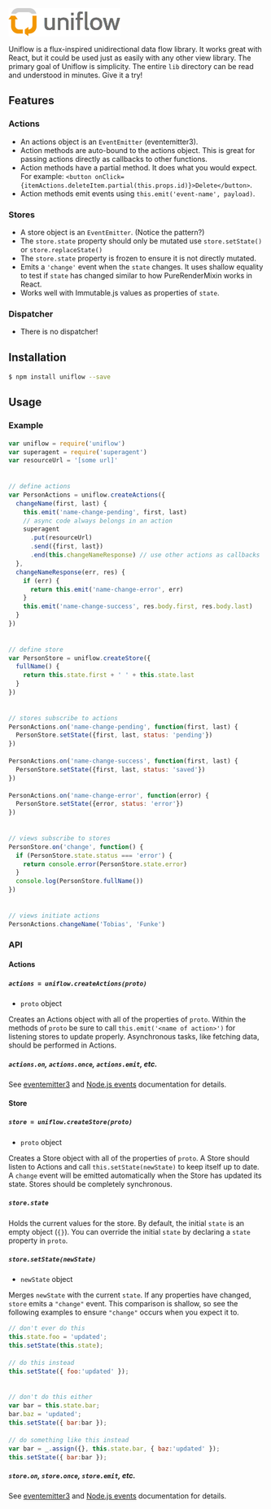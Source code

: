 ![Uniflow](logo.png)

Uniflow is a flux-inspired unidirectional data flow library. It works great with
React, but it could be used just as easily with any other view library. The
primary goal of Uniflow is simplicity. The entire `lib` directory can be
read and understood in minutes. Give it a try!

## Features

### Actions

- An actions object is an `EventEmitter` (eventemitter3).
- Action methods are auto-bound to the actions object. This is great for passing actions directly as callbacks to other functions.
- Action methods have a partial method. It does what you would expect. For example: `<button onClick={itemActions.deleteItem.partial(this.props.id)}>Delete</button>`.
- Action methods emit events using `this.emit('event-name', payload)`.

### Stores

- A store object is an `EventEmitter`. (Notice the pattern?)
- The `store.state` property should only be mutated use `store.setState()` or `store.replaceState()`
- The `store.state` property is frozen to ensure it is not directly mutated.
- Emits a `'change'` event when the `state` changes. It uses shallow equality to test if `state` has changed similar to how PureRenderMixin works in React.
- Works well with Immutable.js values as properties of `state`.

### Dispatcher

- There is no dispatcher!

## Installation

```bash
$ npm install uniflow --save
```

## Usage

### Example

```js
var uniflow = require('uniflow')
var superagent = require('superagent')
var resourceUrl = '[some url]'


// define actions
var PersonActions = uniflow.createActions({
  changeName(first, last) {
    this.emit('name-change-pending', first, last)
    // async code always belongs in an action
    superagent
      .put(resourceUrl)
      .send({first, last})
      .end(this.changeNameResponse) // use other actions as callbacks
  },
  changeNameResponse(err, res) {
    if (err) {
      return this.emit('name-change-error', err)
    }
    this.emit('name-change-success', res.body.first, res.body.last)
  }
})


// define store
var PersonStore = uniflow.createStore({
  fullName() {
    return this.state.first + ' ' + this.state.last
  }
})


// stores subscribe to actions
PersonActions.on('name-change-pending', function(first, last) {
  PersonStore.setState({first, last, status: 'pending'})
})

PersonActions.on('name-change-success', function(first, last) {
  PersonStore.setState({first, last, status: 'saved'})
})

PersonActions.on('name-change-error', function(error) {
  PersonStore.setState({error, status: 'error'})
})


// views subscribe to stores
PersonStore.on('change', function() {
  if (PersonStore.state.status === 'error') {
    return console.error(PersonStore.state.error)
  }
  console.log(PersonStore.fullName())
})


// views initiate actions
PersonActions.changeName('Tobias', 'Funke')
```


### API

#### Actions

##### `actions = uniflow.createActions(proto)`

* `proto` object

Creates an Actions object with all of the properties of `proto`. Within the methods of `proto` be sure to call `this.emit('<name of action>')` for listening stores to update properly. Asynchronous tasks, like fetching data, should be performed in Actions.

##### `actions.on`, `actions.once`, `actions.emit`, etc.

See [eventemitter3](https://github.com/primus/eventemitter3) and [Node.js events](https://nodejs.org/api/events.html) documentation for details.


#### Store

##### `store = uniflow.createStore(proto)`

* `proto` object

Creates a Store object with all of the properties of `proto`. A Store should listen to Actions and call `this.setState(newState)` to keep itself up to date. A `change` event will be emitted automatically when the Store has updated its state. Stores should be completely synchronous.

##### `store.state`

Holds the current values for the store. By default, the initial `state` is an empty object (`{}`). You can override the initial `state` by declaring a `state` property in `proto`.

##### `store.setState(newState)`

* `newState` object

Merges `newState` with the current `state`. If any properties have changed, `store` emits a `"change"` event. This comparison is shallow, so see the following examples to ensure `"change"` occurs when you expect it to.

```js
// don't ever do this
this.state.foo = 'updated';
this.setState(this.state);

// do this instead
this.setState({ foo:'updated' });


// don't do this either
var bar = this.state.bar;
bar.baz = 'updated';
this.setState({ bar:bar });

// do something like this instead
var bar = _.assign({}, this.state.bar, { baz:'updated' });
this.setState({ bar:bar });
```

##### `store.on`, `store.once`, `store.emit`, etc.

See [eventemitter3](https://github.com/primus/eventemitter3) and [Node.js events](https://nodejs.org/api/events.html) documentation for details.
